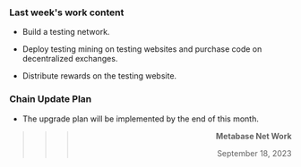 ### Last week's work content

* Build a testing network.

* Deploy testing mining on testing websites and purchase code on decentralized exchanges.

* Distribute rewards on the testing website.

### Chain Update Plan
* The upgrade plan will be implemented by the end of this month.

>>>**<p align="right">Metabase Net Work</p>**
>>><p align="right">September 18, 2023</p>